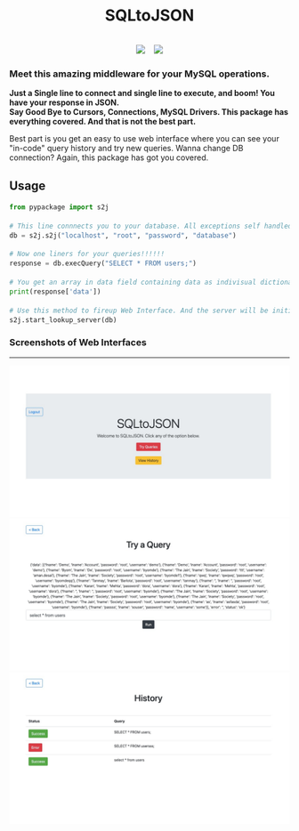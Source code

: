 <h1 align="center">SQLtoJSON</h1>
<div align="center">
<br>
<img src = "https://img.shields.io/badge/Made_with-Python-red?style=for-the-badge&logo=python" >&nbsp;&nbsp;&nbsp;  
<img src = "https://img.shields.io/badge/IDE-Visual_Studio_Code-red?style=for-the-badge&logo=visual-studio-code" >
<br>
</div>
<h3> Meet this amazing middleware for your MySQL operations. </h3>

<b>Just a Single line to connect and single line to execute, and boom! You have your response in JSON.</b><br>
<strong> Say Good Bye to Cursors, Connections, MySQL Drivers. This package has everything covered. And that is not the best part.</strong><br>

Best part is you get an easy to use web interface where you can see your "in-code" query history and try new queries.
Wanna change DB connection? Again, this package has got you covered. 

<h2> Usage </h2>

```Python
from pypackage import s2j

# This line connnects you to your database. All exceptions self handled. ;)
db = s2j.s2j("localhost", "root", "password", "database") 

# Now one liners for your queries!!!!!!
response = db.execQuery("SELECT * FROM users;")

# You get an array in data field containing data as indivisual dictionary objects, key being column name.
print(response['data'])

# Use this method to fireup Web Interface. And the server will be initiated on PORT 4001
s2j.start_lookup_server(db)
```

<h3>Screenshots of Web Interfaces</h3>
<hr>
<img src = "Screenshots/ss2.jpeg">
<img src = "Screenshots/ss3.jpeg">
<img src = "Screenshots/ss4.jpeg">
